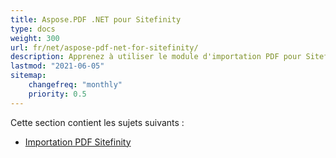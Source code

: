 ```yaml
---
title: Aspose.PDF .NET pour Sitefinity
type: docs
weight: 300
url: fr/net/aspose-pdf-net-for-sitefinity/
description: Apprenez à utiliser le module d'importation PDF pour Sitefinity
lastmod: "2021-06-05"
sitemap:
    changefreq: "monthly"
    priority: 0.5
---
```


Cette section contient les sujets suivants :

- [Importation PDF Sitefinity](/pdf/net/sitefinity-pdf-import/)

